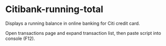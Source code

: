 # Citibank-running-total
Displays a running balance in online banking for Citi credit card.

Open transactions page and expand transaction list, then paste script into console (F12).

